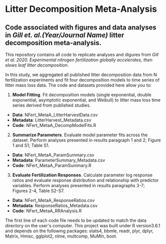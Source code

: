 # Litter Decomposition Meta-Analysis
## Code associated with figures and data analyses in *Gill et. al.(Year/Journal Name)* litter decomposition meta-analysis. 
This repository contains all code to replicate analyses and digures from *Gill et al. 2020. Experimental nitrogen fertilization globally accelerates, then slows leaf litter decomposition*. 

In this study, we aggregated all published litter decomposition data from N fertilization experiments and fit four decomposition models to time series of litter mass loss data. The code and datasets provided here allow you to: 
1. **Model Fitting**. Fit decomposition models (single exponential, double exponential, asymptotic exponential, and Weibull) to litter mass loss time series derived from published studies.
 - **Data**: NFert_MetaA_LitterHarvestData.csv
 - **Metadata**: LitterHarvest_Metadata.csv
 - **Code**: NFert_MetaA_DecompModelFits.R
2. **Summarize Parameters**. Evaluate model parameter fits across the dataset. Perform analyses presented in results paragraph 1 and 2; Figure 1 and S1; Table S1.
 - **Data**: NFert_MetaA_ParamSummary.csv
 - **Metadata**: ParameterSummary_Metadata.csv
 - **Code**: NFert_MetaA_ParamSummary.R  
3. **Evaluate Fertilization Responses**. Calculate parameter log response ratios and evaluate response distribution and relationship with predictor variables. Perform analyses presented in results paragraphs 3-7; Figures 2-4, Table S2-S7.
 - **Data**: NFert_MetaA_ResponseRatios.csv
 - **Metadata**: ResponseRatios_Metadata.csv
 - **Code**: NFert_MetaA_RRAnalysis.R
 
The first line of each code file needs to be updated to match the data directory on the user's computer.  This project was built under R version3.6.1 and depends on the following packages: stats4, bbmle, readr, plyr, dplyr, Matrix, Hmisc, gglplot2, nlme, multcomp, MuMIn, boot.
